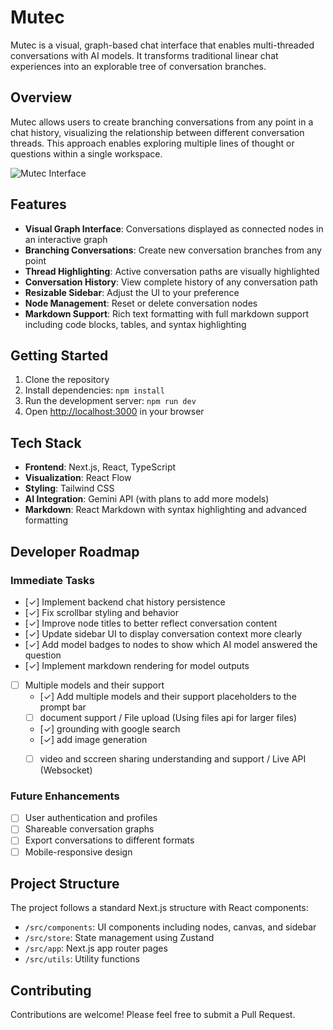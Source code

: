 # Mutec

Mutec is a visual, graph-based chat interface that enables multi-threaded conversations with AI models. It transforms traditional linear chat experiences into an explorable tree of conversation branches.

## Overview

Mutec allows users to create branching conversations from any point in a chat history, visualizing the relationship between different conversation threads. This approach enables exploring multiple lines of thought or questions within a single workspace.

![Mutec Interface](https://placeholder-for-screenshot.png)

## Features

- **Visual Graph Interface**: Conversations displayed as connected nodes in an interactive graph
- **Branching Conversations**: Create new conversation branches from any point
- **Thread Highlighting**: Active conversation paths are visually highlighted
- **Conversation History**: View complete history of any conversation path
- **Resizable Sidebar**: Adjust the UI to your preference
- **Node Management**: Reset or delete conversation nodes
- **Markdown Support**: Rich text formatting with full markdown support including code blocks, tables, and syntax highlighting

## Getting Started

1. Clone the repository
2. Install dependencies: `npm install`
3. Run the development server: `npm run dev`
4. Open [http://localhost:3000](http://localhost:3000) in your browser

## Tech Stack

- **Frontend**: Next.js, React, TypeScript
- **Visualization**: React Flow
- **Styling**: Tailwind CSS
- **AI Integration**: Gemini API (with plans to add more models)
- **Markdown**: React Markdown with syntax highlighting and advanced formatting

## Developer Roadmap

### Immediate Tasks

- [✓] Implement backend chat history persistence
- [✓] Fix scrollbar styling and behavior
- [✓] Improve node titles to better reflect conversation content
- [✓] Update sidebar UI to display conversation context more clearly
- [✓] Add model badges to nodes to show which AI model answered the question
- [✓] Implement markdown rendering for model outputs
- [ ] Multiple models and their support 
    - [✓] Add multiple models and their support placeholders to the prompt bar
    - [ ] document support / File upload (Using files api for larger files)
    - [✓] grounding with google search
    - [✓] add image generation
    - [ ] video and sccreen sharing understanding and support / Live API (Websocket)


### Future Enhancements

- [ ] User authentication and profiles
- [ ] Shareable conversation graphs
- [ ] Export conversations to different formats
- [ ] Mobile-responsive design

## Project Structure

The project follows a standard Next.js structure with React components:

- `/src/components`: UI components including nodes, canvas, and sidebar
- `/src/store`: State management using Zustand
- `/src/app`: Next.js app router pages
- `/src/utils`: Utility functions

## Contributing

Contributions are welcome! Please feel free to submit a Pull Request.